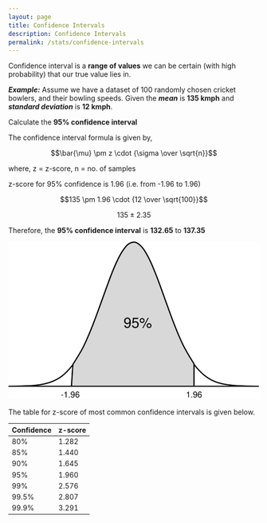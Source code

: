 ```yaml
---
layout: page
title: Confidence Intervals
description: Confidence Intervals
permalink: /stats/confidence-intervals
---
```


Confidence interval is a **range of values** we can be certain (with high probability) that our true value lies in.

***Example:*** Assume we have a dataset of 100 randomly chosen cricket bowlers, and their bowling speeds. Given the ***mean*** is **135 kmph** and ***standard deviation*** is **12 kmph**.

Calculate the **95% confidence interval**

The confidence interval formula is given by,

$$\bar{\mu} \pm z \cdot {\sigma \over \sqrt{n}}$$

where, z = z-score, n = no. of samples

z-score for 95% confidence is 1.96 (i.e. from -1.96 to 1.96)

$$135 \pm 1.96 \cdot {12 \over \sqrt{100}}$$

$$135 \pm 2.35$$

Therefore, the **95% confidence interval** is **132.65** to **137.35**

![Confidence interval 95%](images/confidence-interval-score.svg)

The table for z-score of most common confidence intervals is given below.

| Confidence | z-score |
| ---------- | ------- |
| 80%        |	1.282  |
| 85%        |	1.440  |
| 90%        |	1.645  |
| 95%        |	1.960  |
| 99%        |	2.576  |
| 99.5%      |	2.807  |
| 99.9%      |	3.291  |
